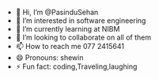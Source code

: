 - 👋 Hi, I’m @PasinduSehan
- 👀 I’m interested in software engineering
- 🌱 I’m currently learning at NIBM
- 💞️ I’m looking to collaborate on all of them
- 📫 How to reach me 077 2415641
- 😄 Pronouns: shewin
- ⚡ Fun fact: coding,Traveling,laughing
